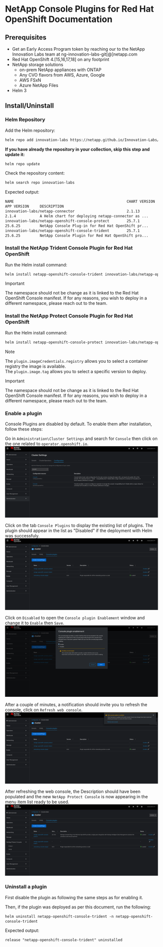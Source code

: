 # NetApp Console Plugins for Red Hat OpenShift Documentation

## Prerequisites

* Get an Early Access Program token by reaching our to the NetApp Innovation Labs team at ng-innovation-labs-git[@]netapp.com
* Red Hat OpenShift 4.[15,16,17,18] on any footprint
* NetApp storage solutions
  * on-prem NetApp appliances with ONTAP
  * Any CVO flavors from AWS, Azure, Google
  * AWS FSxN
  * Azure NetApp Files
* Helm 3

## Install/Uninstall

### Helm Repository
Add the Helm repository:
```sh
helm repo add innovation-labs https://netapp.github.io/Innovation-Labs/
```

**If you have already the repository in your collection, skip this step and update it:**
```sh
helm repo update
```

Check the repository content:
```sh
helm search repo innovation-labs 
```
Expected output:
```
NAME                                                    CHART VERSION   APP VERSION     DESCRIPTION
innovation-labs/netapp-connector                        2.1.13          2.1.4           A Helm chart for deploying netapp-connector as ...
innovation-labs/netapp-openshift-console-protect        25.7.1          25.6.25         NetApp Console Plug-in for Red Hat OpenShift pr...
innovation-labs/netapp-openshift-console-trident        25.7.1          25.6.25         NetApp Console Plugin for Red Hat OpenShift pro...
```

### Install the NetApp Trident Console Plugin for Red Hat OpenShift
Run the Helm install command:
```sh
helm install netapp-openshift-console-trident innovation-labs/netapp-openshift-console-trident --namespace netapp-openshift-console-trident --create-namespace --set plugin.imageCredentials.registry=ghcr.io --set plugin.imageCredentials.username=<github_handle> --set plugin.imageCredentials.token=<token> 
``` 

> [!IMPORTANT]
> The namespace should not be change as it is linked to the Red Hat OpenShift Console manifest.
> If for any reasons, you wish to deploy in a different namespace, please reach out to the team.

### Install the NetApp Protect Console Plugin for Red Hat OpenShift
Run the Helm install command:
```sh
helm install netapp-openshift-console-protect innovation-labs/netapp-openshift-console-protect --namespace netapp-openshift-console-protect --create-namespace --set plugin.imageCredentials.registry=ghcr.io --set plugin.imageCredentials.username=<github_handle> --set plugin.imageCredentials.token=<token> 
``` 

> [!NOTE]
> The ```plugin.imageCredentials.registry``` allows you to select a container registry the image is available.   
> The ```plugin.image.tag``` allows you to select a specific version to deploy.   

> [!IMPORTANT]
> The namespace should not be change as it is linked to the Red Hat OpenShift Console manifest.
> If for any reasons, you wish to deploy in a different namespace, please reach out to the team.


### Enable a plugin
Console Plugins are disabled by default. To enable them after installation, follow these steps:

Go in ```Administration\Cluster Settings``` and search for ```Console``` then click on the one related to ```operator.openshift.io```.   
![openshift administration settings with filtered search to console](./assets/openshift-administration-settings.png)

Click on the tab ```Console Plugins``` to display the existing list of plugins. The plugin should appear in the list as "Disabled" if the deployment with Helm was successfuly.   
![openshift-console-plugins-list](./assets/openshift-console-plugins-list.png)

Click on ```Disabled``` to open the ```Console plugin Enablement``` window and change it to ```Enable``` then ```Save```.   
![openshift-console-plugin-enablement](./assets/openshift-console-plugin-enablement.png)

After a couple of minutes, a notification should invite you to refresh the console, click on ```Refresh web console```.   
![openshift-console-plugin-refresh](./assets/openshift-console-plugin-refresh.png)

After refreshing the web console, the Description should have been populated and the new ```NetApp Protect Console``` is now appearing in the menu item list ready to be used.   
![openshift-console-plugin-refreshed](./assets/openshift-console-plugin-refreshed.png)

### Uninstall a plugin
First disable the plugin as following the same steps as for enabling it. 

Then, if the plugin was deployed as per this document, run the following:
```
helm uninstall netapp-openshift-console-trident -n netapp-openshift-console-trident
```
Expected output:
```
release "netapp-openshift-console-trident" uninstalled
```
